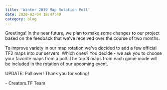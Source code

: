 ```yaml
---
title: 'Winter 2019 Map Rotation Poll'
date: 2020-02-04 18:47:49
category: blog
---
```


<p>Greetings! In the near future, we plan to make some changes to our project based on the feedback that we've received over the course of two months.</p>

<p>To improve variety in our map rotation we've decided to add a few official TF2 maps into our servers. Which ones? You decide - we ask you to choose your favorite maps from a poll. The top 3 maps from each game mode will be included in the rotation of our upcoming event.</p>

<p>UPDATE: Poll over! Thank you for voting!</p>

<p>- Creators.TF Team</p>
